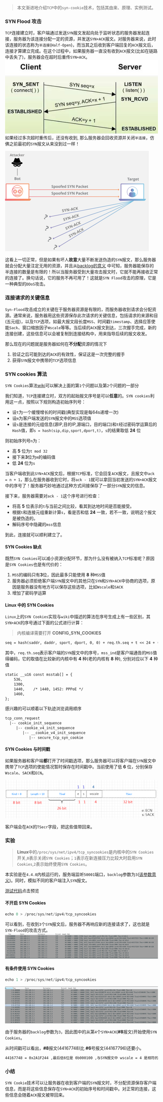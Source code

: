 > 本文渐进地介绍`TCP`中的`syn-cookie`技术，包括其由来、原理、实例测试。

### SYN Flood 攻击

`TCP`连接建立时，客户端通过发送`SYN`报文发起向处于监听状态的服务器发起连接，服务器为该连接分配一定的资源，并发送`SYN+ACK`报文。对服务器来说，此时该连接的状态称为`半连接`(`Half-Open`)，而当其之后收到客户端回复的`ACK`报文后，连接才算建立完成。在这个过程中，如果服务器一直没有收到`ACK`报文(比如在链路中丢失了)，服务器会在超时后重传`SYN+ACK`。
![图片描述](image/bVbs6WF.png)
如果经过多次超时重传后，还没有收到, 那么服务器会回收资源并关闭`半连接`，仿佛之前最初的`SYN`报文从来没到过一样！

![图片描述](image/bVbs6V5.png)

这看上一切正常，但是如果有坏人**故意**大量不断发送伪造的`SYN`报文，那么服务器就会分配大量注定无用的资源，并且从[backlog的意义](https://segmentfault.com/a/1190000019252960) 中可知，服务器能保存的半连接的数量是有限的！所以当服务器受到大量攻击报文时，它就不能再接收正常的连接了。换句话说，它的服务不再可用了！这就是`SYN Flood`攻击的原理，它是一种典型的`DDoS`攻击。

### 连接请求的关键信息

`Syn-Flood`攻击成立的关键在于服务器资源是有限的，而服务器收到请求会分配资源。通常来说，服务器用这些资源保存此次请求的关键信息，包括请求的来源和目(五元组)，以及`TCP`选项，如最大报文段长度`MSS`、时间戳`timestamp`、选择应答使能`Sack`、窗口缩放因子`Wscale`等等。当后续的`ACK`报文到达，三次握手完成，新的连接创建，这些信息可以会被复制到连接结构中，用来指导后续的报文收发。

那么现在的问题就是服务器如何在**不分配**资源的情况下

1. 验证之后可能到达的`ACK`的有效性，保证这是一次完整的握手
2. 获得`SYN`报文中携带的`TCP`选项信息

### SYN cookies 算法

`SYN Cookies`算法[wiki](https://link.segmentfault.com/?enc=ChwqxOE671uEAGBWHBBv3w%3D%3D.CE%2FRnpdWhk80Z%2BDXaSEXj%2B%2BbeZximwJqfTDmQfksW4qLI3lYtp%2FbVfe8QaSLpqzj)可以解决上面的第`1`个问题以及第`2`个问题的一部分

我们知道，`TCP`连接建立时，双方的起始报文序号是可以**任意**的。`SYN cookies`利用这一点，按照以下规则构造初始序列号：

- 设`t`为一个缓慢增长的时间戳(典型实现是每64s递增一次)
- 设`m`为客户端发送的`SYN`报文中的`MSS`选项值
- 设`s`是连接的元组信息(源IP,目的IP,源端口，目的端口)和`t`经过密码学运算后的`Hash`值，即`s = hash(sip,dip,sport,dport,t)`，`s`的结果取低 **24** 位

则初始序列号`n`为：

- 高 **5** 位为`t mod 32`
- 接下来**3**位为`m`的编码值
- 低 **24** 位为`s`

当客户端收到此`SYN+ACK`报文后，根据`TCP`标准，它会回复`ACK`报文，且报文中`ack = n + 1`，那么在服务器收到它时，将`ack - 1`就可以拿回当初发送的`SYN+ACK`报文中的序号了！服务器巧妙地通过这种方式间接保存了一部分`SYN`报文的信息。

接下来，服务器需要对`ack - 1`这个序号进行检查：

- 将高 **5** 位表示的`t`与当前之间比较，看其到达地时间是否能接受。
- 根据`t`和连接元组重新计算`s`，看是否和低 **24** 一致，若不一致，说明这个报文是被伪造的。
- 解码序号中隐藏的`mss`信息

到此，连接就可以顺利建立了。

#### SYN Cookies 缺点

既然`SYN Cookies`可以减小资源分配环节，那为什么没有被纳入`TCP`标准呢？原因是`SYN Cookies`也是有代价的：

1. `MSS`的编码只有**3**位，因此最多只能使用 **8** 种`MSS`值
2. 服务器必须拒绝客户端`SYN`报文中的其他只在`SYN`和`SYN+ACK`中协商的选项，原因是服务器没有地方可以保存这些选项，比如`Wscale`和`SACK`
3. 增加了密码学运算

#### Linux 中的 SYN Cookies

`Linux`上的`SYN Cookies`实现与`wiki`中描述的算法在序号生成上有一些区别，其`SYN+ACK`的序号通过下面的公式进行计算：

> 内核编译需要打开 **CONFIG_SYN_COOKIES**

```apache
seq = hash(saddr, daddr, sport, dport, 0, 0) + req.th.seq + t << 24 + (hash(saddr, daddr, sport, dport, t, 1) + mss_ind) & 0x00FFFFFF
```

其中，`req.th.seq`表示客户端的`SYN`报文中的序号，`mss_ind`是客户端通告的`MSS`值得编码，它的取值在比较新的内核中有 **4** 种(老的内核有 **8** 种), 分别对应以下 **4** 种值

```autohotkey
static __u16 const msstab[] = {
    536,
    1300,
    1440,    /* 1440, 1452: PPPoE */
    1460,
};
```

感兴趣的可以顺着以下轨迹浏览调用顺序

```1c
tcp_conn_request
  |-- cookie_init_sequence
     |-- cookie_v4_init_sequence
        |-- __cookie_v4_init_sequence
           |-- secure_tcp_syn_cookie
```

#### SYN Cookies 与时间戳

如果服务器和客户端**都**打开了时间戳选项，那么服务器可以将客户端在`SYN`报文中携带了`TCP`选项的使能情况暂时保存在时间戳中。当前使用了低 **6** 位，分别保存`Wscale`、`SACK`和`ECN`。

![图片描述](image/bVbs6Km.png)

客户端会在`ACK`的`TSecr`字段，把这些值带回来。

### 实验

> **Linux**中的`/proc/sys/net/ipv4/tcp_syncookies`是内核中的`SYN Cookies`开关,`0`表示关闭`SYN Cookies`；`1`表示在新连接压力比较大时启用`SYN Cookies`,`2`表示始终使用`SYN Cookies`。

本实验是在`4.4.0`内核运行的，服务端监听`50001`端口，`backlog`参数为`3`([该参数意义](https://segmentfault.com/a/1190000019252960))。同时，模拟不同的客户端注入`SYN`报文。

[测试代码](https://segmentfault.com/n/1330000019292093)点击预览

#### 不开启 SYN Cookies

```awk
echo 0 > /proc/sys/net/ipv4/tcp_syncookies
```

可以看到，在收到`3`个`SYN`报文后，服务器不再响应新的连接请求了，这也就是`SYN-Flood`的攻击方式。
![图片描述](image/bVbs6Uu.png)

#### 有条件使用 SYN Cookies

```awk
echo 1 > /proc/sys/net/ipv4/tcp_syncookies
```

![图片描述](image/bVbs6PD.png)

由于服务器的`backlog`参数为`3`，因此图中的从第`4`个`SYN+ACK`(**#8**报文)开始使用`SYN Cookies`。

从时间戳可以看出，**#8**报文(44167748)比 **#6**号报文(44167796)还要小。

```bash
44167748 = 0x2A1F244 ,最后低6位是 0b000100 ,与SYN报文中 wscale = 4 是相符的
```

### 小结

`SYN Cookie`技术可以让服务器在收到客户端的`SYN`报文时，不分配资源保存客户端信息，而是将这些信息保存在`SYN+ACK`的初始序号和时间戳中。对正常的连接，这些信息会随着`ACK`报文被带回来。